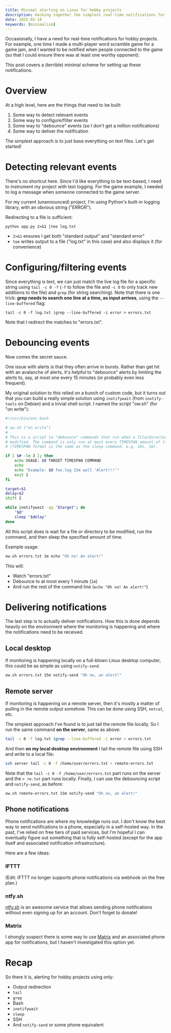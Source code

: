 ```yaml
---
title: Minimal alerting on Linux for hobby projects
description: Hacking together the simplest real-time notifications for hobby projects.
date: 2025-02-10
keywords: [minimalism]
---
```

Occasionally, I have a need for real-time notifications for hobby projects. For example, one time I made a multi-player word scramble game for a game jam, and I wanted to be notified when people connected to the game (so that I could ensure there was at least one worthy opponent).

This post covers a (terrible) minimal scheme for setting up these notifications.

# Overview
At a high level, here are the things that need to be built:

1. Some way to detect relevant events
2. Some way to configure/filter events
3. Some way to "debounce" events (so I don't get a million notifications)
4. Some way to deliver the notification

The simplest approach is to just base everything on text files. Let's get started!

# Detecting relevant events
There's no shortcut here. Since I'd like everything to be text-based, I need to instrument my project with text logging. For the game example, I needed to log a message when someone connected to the game server.

For my current (unannounced) project, I'm using Python's built-in logging library, with an obvious string ("ERROR").

Redirecting to a file is sufficient:

```
python app.py 2>&1 |tee log.txt
```

 * `2>&1` ensures I get both "standard output" and "standard error"
 * `tee` writes output to a file ("log.txt" in this case) and also displays it (for convenience)

# Configuring/filtering events
Since everything is text, we can just match the live log file for a specific string using `tail -c 0 -f` (`-f` to follow the file and `-c 0` to only track new additions to the file) and `grep` (for string searching). Note that there is one trick: **grep needs to search one line at a time, as input arrives**, using the `--line-buffered` flag:

```
tail -c 0 -f log.txt |grep --line-buffered -i error > errors.txt
```

Note that I redirect the matches to "errors.txt".

# Debouncing events
Now comes the secret sauce.

One issue with alerts is that they often arrive in bursts. Rather than get hit with an avalanche of alerts, it's helpful to "debounce" alerts by limiting the alerts to, say, at most one every 15 minutes (or probably even less frequent).

My original solution to this relied on a bunch of custom code, but it turns out that you can build a really simple solution using `inotifywait` (from `inotify-tools` on Debian) and a trivial shell script. I named the script "ow.sh" (for "on write"):

```bash
#!/usr/bin/env bash

# ow.sh ("on write")
#
# This is a script to "debounce" commands that run when a file/directory is
# modified. The command is only run at most every TIMESPAN amount of time
# (TIMESPAN format is the same as the sleep command, e.g. 10s, 1m).

if [ $# -le 3 ]; then
	echo USAGE: $0 TARGET TIMESPAN COMMAND
	echo
	echo "Example: $0 foo.log 15m wall 'Alert!!!'"
	exit 1
fi

target=$1
delay=$2
shift 2

while inotifywait -qq "$target"; do
	"$@"
	sleep "$delay"
done
```

All this script does is wait for a file or directory to be modified, run the command, and then sleep the specified amount of time.

Example usage:

```sh
ow.sh errors.txt 1m echo "Oh no! An alert!"
```

This will:

* Watch "errors.txt"
* Debounce to at most every 1 minute (`1m`)
* And run the rest of the command line (`echo "Oh no! An alert!"`)

# Delivering notifications
The last step is to actually deliver notifications. How this is done depends heavily on the environment where the monitoring is happening and where the notifications need to be received.

## Local desktop
If monitoring is happening locally on a full-blown Linux desktop computer, this could be as simple as using `notify-send`:

```sh
ow.sh errors.txt 15m notify-send "Oh no, an alert!"
```

## Remote server
If monitoring is happening on a remote server, then it's mostly a matter of pulling in the remote output somehow. This can be done using SSH, `netcat`, etc.

The simplest approach I've found is to just tail the remote file locally. So I run the same command **on the server**, same as above:

```sh
tail -c 0 -f log.txt |grep --line-buffered -i error > errors.txt
```

And then **on my local desktop environment** I tail the remote file using SSH and write to a local file:

```sh
ssh server tail -c 0 -f /home/user/errors.txt > remote-errors.txt
```

Note that the `tail -c 0 -f /home/user/errors.txt` part runs on the server and the `> re.txt` part runs locally. Finally, I can use the debouncing script and `notify-send`, as before:

```sh
ow.sh remote-errors.txt 15m notify-send "Oh no, an alert!"
```

## Phone notifications
Phone notifications are where my knowledge runs out. I don't know the best way to send notifications to a phone, especially in a self-hosted way. In the past, I've relied on free tiers of paid services, but I'm hopeful I can eventually figure out something that is fully self-hosted (except for the app itself and associated notification infrastructure).

Here are a few ideas:

### IFTTT
(Edit: IFTTT no longer supports phone notifications via webhook on the free plan.)

### ntfy.sh
[ntfy.sh](https://ntfy.sh/) is an awesome service that allows sending phone notifications without even signing up for an account. Don't forget to donate!

### Matrix
I strongly suspect there is some way to use [Matrix](https://matrix.org/) and an associated phone app for notifications, but I haven't investigated this option yet.

# Recap
So there it is, alerting for hobby projects using only:

* Output redirection
* `tail`
* `grep`
* Bash
* `inotifywait`
* `sleep`
* SSH
* And `notify-send` or some phone equivalent
